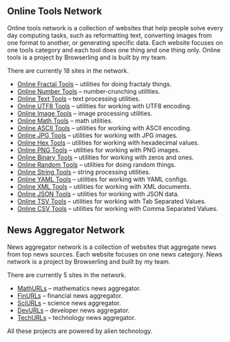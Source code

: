 ## Online Tools Network

Online tools network is a collection of websites that help people solve every day computing tasks, such as reformatting text, converting images from one format to another, or generating specific data. Each website focuses on one tools category and each tool does one thing and one thing only. Online tools is a project by Browserling and is built by my team.

There are currently 18 sites in the network.

-   [Online Fractal Tools](https://catonmat.net/online-fractal-tools)  – utilities for doing fractaly things.
-   [Online Number Tools](https://catonmat.net/online-number-tools)  – number-crunching utilities.
-   [Online Text Tools](https://catonmat.net/online-text-tools)  – text processing utilities.
-   [Online UTF8 Tools](https://catonmat.net/online-utf8-tools)  – utilities for working with UTF8 encoding.
-   [Online Image Tools](https://catonmat.net/online-image-tools)  – image processing utilities.
-   [Online Math Tools](https://catonmat.net/online-math-tools)  – math utilities.
-   [Online ASCII Tools](https://catonmat.net/online-ascii-tools)  – utilities for working with ASCII encoding.
-   [Online JPG Tools](https://catonmat.net/online-jpg-tools)  – utilities for working with JPG images.
-   [Online Hex Tools](https://catonmat.net/online-hex-tools)  – utilities for working with hexadecimal values.
-   [Online PNG Tools](https://catonmat.net/online-png-tools)  – utilities for working with PNG images.
-   [Online Binary Tools](https://catonmat.net/online-binary-tools)  – utilities for working with zeros and ones.
-   [Online Random Tools](https://catonmat.net/online-random-tools)  – utilities for doing random things.
-   [Online String Tools](https://catonmat.net/online-string-tools)  – string processing utilities.
-   [Online YAML Tools](https://catonmat.net/online-yaml-tools)  – utilities for working with YAML configs.
-   [Online XML Tools](https://catonmat.net/online-xml-tools)  – utilities for working with XML documents.
-   [Online JSON Tools](https://catonmat.net/online-json-tools)  – utilities for working with JSON data.
-   [Online TSV Tools](https://catonmat.net/online-tsv-tools)  – utilities for working with Tab Separated Values.
-   [Online CSV Tools](https://catonmat.net/online-csv-tools)  – utilities for working with Comma Separated Values.

## News Aggregator Network

News aggregator network is a collection of websites that aggregate news from top news sources. Each website focuses on one news category. News network is a project by Browserling and built by my team.

There are currently 5 sites in the network.

-   [MathURLs](https://catonmat.net/announcing-mathurls)  – mathematics news aggregator.
-   [FinURLs](https://catonmat.net/announcing-finurls)  – financial news aggregator.
-   [SciURLs](https://catonmat.net/announcing-sciurls)  – science news aggregator.
-   [DevURLs](https://catonmat.net/announcing-devurls)  – developer news aggregator.
-   [TechURLs](https://catonmat.net/announcing-techurls)  – technology news aggregator.

All these projects are powered by alien technology.




<!--stackedit_data:
eyJoaXN0b3J5IjpbLTQzNzE5NDY4NCwtOTIyNjUwNDg0XX0=
-->